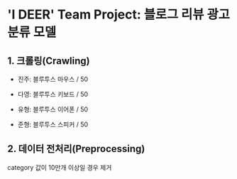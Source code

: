 # 'I DEER' Team Project: 블로그 리뷰 광고 분류 모델
## 1. 크롤링(Crawling)

- 진주: 블루투스 마우스 / 50

- 다영: 블루투스 키보드 / 50

- 유형: 블루투스 이어폰 / 50

- 준형: 블루투스 스피커 / 50

## 2. 데이터 전처리(Preprocessing)
category 값이 10만개 이상일 경우 제거
